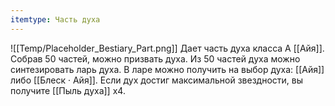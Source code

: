 ```yaml
---
itemtype: Часть духа
---
```

![[Temp/Placeholder_Bestiary_Part.png]]
Дает часть духа класса A [[Айя]]. Собрав 50 частей, можно призвать духа. Из 50 частей духа можно синтезировать ларь духа. В ларе можно получить на выбор духа: [[Айя]] либо [[Блеск · Айя]]. Если дух достиг максимальной звездности, вы получите [[Пыль духа]] х4.
